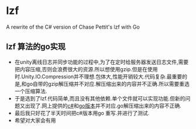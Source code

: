 # lzf
A rewrite of the C# version of Chase Pettit's lzf with Go

## lzf 算法的go实现

* 在unity离线日志并同步功能的过程中,为了在定时给服务器发送日志文件,需要把内容压缩,否则会浪费很大的资源.所以想使用gzip.但是在使用时.Unity.IO.Compression并不理想.包体大,性能开销较大.代码复杂.最重要的是,和go自带的gzip解压缩并不对应.解压缩出来的内容并不正确.所以需要重选一个压缩算法.
* 于是选到了lzf.代码简单,而且没有其他依赖.单个文件就可以实现功能.但新的问题又出现了.网上提供的[c#](https://github.com/Chaser324/LZF/blob/master/CLZF2.cs)和[go版本](https://github.com/tav/golly/lzf)并不对应.go解压缩出来的内容不正确.
* 最后我只好花了半天时间把c#版本用go 重写.并进行了测试.
* 希望对大家会有用
